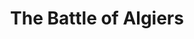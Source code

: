 ---
layout: film

excerpt: A film commissioned by the Algerian government that shows the Algerian revolution from both sides. The French foreign legion has left Vietnam in defeat and has something to prove. The Algerians are seeking independence. The two clash. The torture used by the French is contrasted with the Algerian's use of bombs in soda shops. A look at war as a nasty thing that harms and sullies everyone who participates in it.
title: The Battle of Algiers
runtime: 121
genre:  
- Drama
- War
silent: no
decade: 1960s
recommended: yes
image:  /feature-images/The-Battle-of-Algiers-1966.jpg
video: https://www.youtube.com/embed/y-7j4WVTgWc?rel=0&amp;controls=0&amp;showinfo=0
synopsis: A film commissioned by the Algerian government that shows the Algerian revolution from both sides. The French foreign legion has left Vietnam in defeat and has something to prove. The Algerians are seeking independence. The two clash. The torture used by the French is contrasted with the Algerian's use of bombs in soda shops. A look at war as a nasty thing that harms and sullies everyone who participates in it.
director: Gillo Pontecorvo
year: 1966
country: 
- Italy
- Algeria
cast: 
- Brahim Hadjadj
- Jean Martin
- Yacef Saadi
imdb: http://www.imdb.com/title/tt0058946/?ref_=nv_sr_1

--- 